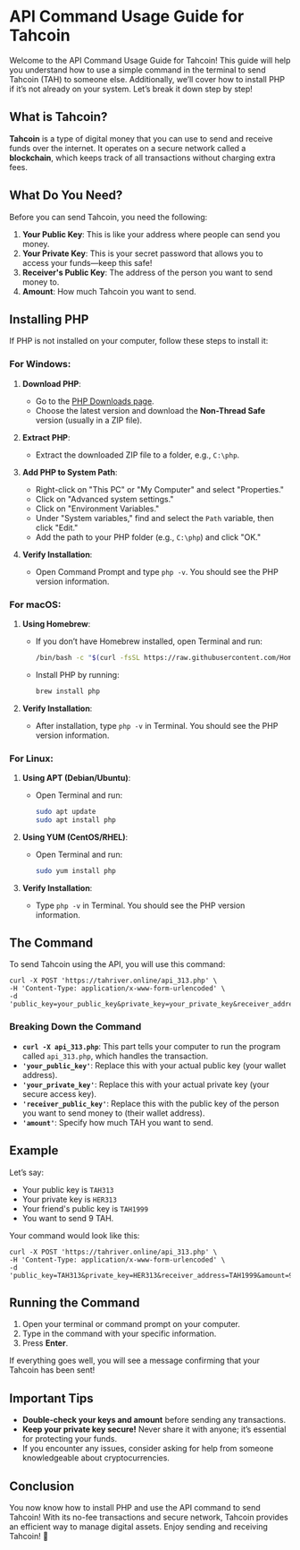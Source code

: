# API Command Usage Guide for Tahcoin

Welcome to the API Command Usage Guide for Tahcoin! This guide will help you understand how to use a simple command in the terminal to send Tahcoin (TAH) to someone else. Additionally, we’ll cover how to install PHP if it’s not already on your system. Let’s break it down step by step!

## What is Tahcoin?

**Tahcoin** is a type of digital money that you can use to send and receive funds over the internet. It operates on a secure network called a **blockchain**, which keeps track of all transactions without charging extra fees.

## What Do You Need?

Before you can send Tahcoin, you need the following:

1. **Your Public Key**: This is like your address where people can send you money.
2. **Your Private Key**: This is your secret password that allows you to access your funds—keep this safe!
3. **Receiver's Public Key**: The address of the person you want to send money to.
4. **Amount**: How much Tahcoin you want to send.

## Installing PHP

If PHP is not installed on your computer, follow these steps to install it:

### For Windows:

1. **Download PHP**:
   - Go to the [PHP Downloads page](https://windows.php.net/download/).
   - Choose the latest version and download the **Non-Thread Safe** version (usually in a ZIP file).

2. **Extract PHP**:
   - Extract the downloaded ZIP file to a folder, e.g., `C:\php`.

3. **Add PHP to System Path**:
   - Right-click on "This PC" or "My Computer" and select "Properties."
   - Click on "Advanced system settings."
   - Click on "Environment Variables."
   - Under "System variables," find and select the `Path` variable, then click "Edit."
   - Add the path to your PHP folder (e.g., `C:\php`) and click "OK."

4. **Verify Installation**:
   - Open Command Prompt and type `php -v`. You should see the PHP version information.

### For macOS:

1. **Using Homebrew**:
   - If you don’t have Homebrew installed, open Terminal and run:
     ```bash
     /bin/bash -c "$(curl -fsSL https://raw.githubusercontent.com/Homebrew/install/HEAD/install.sh)"
     ```
   - Install PHP by running:
     ```bash
     brew install php
     ```

2. **Verify Installation**:
   - After installation, type `php -v` in Terminal. You should see the PHP version information.

### For Linux:

1. **Using APT (Debian/Ubuntu)**:
   - Open Terminal and run:
     ```bash
     sudo apt update
     sudo apt install php
     ```

2. **Using YUM (CentOS/RHEL)**:
   - Open Terminal and run:
     ```bash
     sudo yum install php
     ```

3. **Verify Installation**:
   - Type `php -v` in Terminal. You should see the PHP version information.

## The Command

To send Tahcoin using the API, you will use this command:

```
curl -X POST 'https://tahriver.online/api_313.php' \
-H 'Content-Type: application/x-www-form-urlencoded' \
-d 'public_key=your_public_key&private_key=your_private_key&receiver_address=your_receiver_address&amount=0.019990904'
```

### Breaking Down the Command

- **`curl -X api_313.php`**: This part tells your computer to run the program called `api_313.php`, which handles the transaction.
- **`'your_public_key'`**: Replace this with your actual public key (your wallet address).
- **`'your_private_key'`**: Replace this with your actual private key (your secure access key).
- **`'receiver_public_key'`**: Replace this with the public key of the person you want to send money to (their wallet address).
- **`'amount'`**: Specify how much TAH you want to send.

## Example

Let’s say:

- Your public key is `TAH313`
- Your private key is `HER313`
- Your friend's public key is `TAH1999`
- You want to send 9 TAH.

Your command would look like this:

```
curl -X POST 'https://tahriver.online/api_313.php' \
-H 'Content-Type: application/x-www-form-urlencoded' \
-d 'public_key=TAH313&private_key=HER313&receiver_address=TAH1999&amount=9'
```

## Running the Command

1. Open your terminal or command prompt on your computer.
2. Type in the command with your specific information.
3. Press **Enter**.

If everything goes well, you will see a message confirming that your Tahcoin has been sent!

## Important Tips

- **Double-check your keys and amount** before sending any transactions.
- **Keep your private key secure!** Never share it with anyone; it’s essential for protecting your funds.
- If you encounter any issues, consider asking for help from someone knowledgeable about cryptocurrencies.

## Conclusion

You now know how to install PHP and use the API command to send Tahcoin! With its no-fee transactions and secure network, Tahcoin provides an efficient way to manage digital assets. Enjoy sending and receiving Tahcoin! 🎉